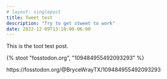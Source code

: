 ```yaml
---
# layout: singlepost
title: Tweet test
description: "Try to get stweet to work"
date: 2022-12-09T13:10:00-06:00
---
```


This is the toot test post.

{% stoot "fosstodon.org", "109484955492093293" %}

<span class="legal">
https://fosstodon.org/@BryceWrayTX/109484955492093293
</span>
